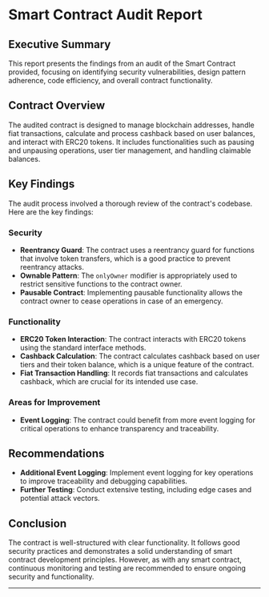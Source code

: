 # Smart Contract Audit Report

## Executive Summary
This report presents the findings from an audit of the Smart Contract provided, focusing on identifying security vulnerabilities, design pattern adherence, code efficiency, and overall contract functionality.

## Contract Overview
The audited contract is designed to manage blockchain addresses, handle fiat transactions, calculate and process cashback based on user balances, and interact with ERC20 tokens. It includes functionalities such as pausing and unpausing operations, user tier management, and handling claimable balances.

## Key Findings
The audit process involved a thorough review of the contract's codebase. Here are the key findings:

### Security
- **Reentrancy Guard**: The contract uses a reentrancy guard for functions that involve token transfers, which is a good practice to prevent reentrancy attacks.
- **Ownable Pattern**: The `onlyOwner` modifier is appropriately used to restrict sensitive functions to the contract owner.
- **Pausable Contract**: Implementing pausable functionality allows the contract owner to cease operations in case of an emergency.

### Functionality
- **ERC20 Token Interaction**: The contract interacts with ERC20 tokens using the standard interface methods.
- **Cashback Calculation**: The contract calculates cashback based on user tiers and their token balance, which is a unique feature of the contract.
- **Fiat Transaction Handling**: It records fiat transactions and calculates cashback, which are crucial for its intended use case.

### Areas for Improvement
- **Event Logging**: The contract could benefit from more event logging for critical operations to enhance transparency and traceability.

## Recommendations
- **Additional Event Logging**: Implement event logging for key operations to improve traceability and debugging capabilities.
- **Further Testing**: Conduct extensive testing, including edge cases and potential attack vectors.

## Conclusion
The contract is well-structured with clear functionality. It follows good security practices and demonstrates a solid understanding of smart contract development principles. However, as with any smart contract, continuous monitoring and testing are recommended to ensure ongoing security and functionality.

---
